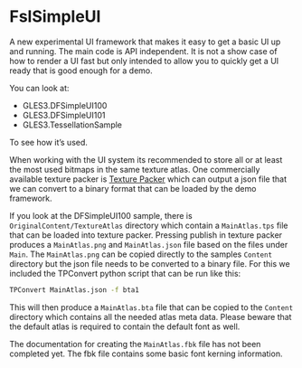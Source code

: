 ﻿# FslSimpleUI

A new experimental UI framework that makes it easy to get a basic UI up and running.
The main code is API independent. It is not a show case of how to render a UI fast but only intended
to allow you to quickly get a UI ready that is good enough for a demo.

You can look at:

- GLES3.DFSimpleUI100
- GLES3.DFSimpleUI101
- GLES3.TessellationSample

To see how it’s used.

When working with the UI system its recommended to store all or at least the most used bitmaps in the same texture atlas.
One commercially available texture packer is [Texture Packer](https://www.codeandweb.com/texturepacker) which can output a
json file that we can convert to a binary format that can be loaded by the demo framework.  

If you look at the DFSimpleUI100 sample, there is `OriginalContent/TextureAtlas` directory which contain a `MainAtlas.tps` file
that can be loaded into texture packer. Pressing publish in texture packer produces a `MainAtlas.png` and `MainAtlas.json` file
based on the files under `Main`. The `MainAtlas.png` can be copied directly to the samples `Content` directory but the json file needs to
be converted to a binary file. For this we included the TPConvert python script that can be run like this:

```bash
TPConvert MainAtlas.json -f bta1
```

This will then produce a `MainAtlas.bta` file that can be copied to the `Content` directory which contains all the needed atlas meta data.
Please beware that the default atlas is required to contain the default font as well.

The documentation for creating the `MainAtlas.fbk` file has not been completed yet. The fbk file contains some basic font kerning information.
